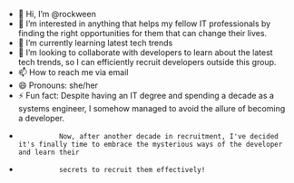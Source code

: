 - 👋 Hi, I’m @rockween
- 👀 I’m interested in anything that helps my fellow IT professionals by finding the right opportunities for them that can change their lives.
- 🌱 I’m currently learning latest tech trends
- 💞️ I’m looking to collaborate with developers to learn about the latest tech trends, so I can efficiently recruit developers outside this group.
- 📫 How to reach me via email
- 😄 Pronouns: she/her
- ⚡ Fun fact: Despite having an IT degree and spending a decade as a systems engineer, I somehow managed to avoid the allure of becoming a developer.
-               Now, after another decade in recruitment, I've decided it's finally time to embrace the mysterious ways of the developer and learn their
-               secrets to recruit them effectively!

<!---
rockween/rockween is a ✨ special ✨ repository because its `README.md` (this file) appears on your GitHub profile.
You can click the Preview link to take a look at your changes.
--->
